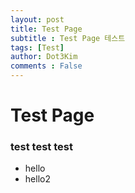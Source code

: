 ```yaml
---
layout: post
title: Test Page
subtitle : Test Page 테스트
tags: [Test]
author: Dot3Kim
comments : False
---
```


# Test Page

### test test test


- hello
- hello2

